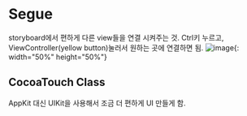 # Segue
storyboard에서 편하게 다른 view들을 연결 시켜주는 것.
Ctrl키 누르고, ViewController(yellow button)눌러서 원하는 곳에 연결하면 됨.
![image](https://user-images.githubusercontent.com/84604563/130148062-bc661e36-26a4-45d4-b379-566877f4e87f.png){: width="50%" height="50%"}



## CocoaTouch Class
AppKit 대신 UIKit을 사용해서 조금 더 편하게 UI 만들게 함.



